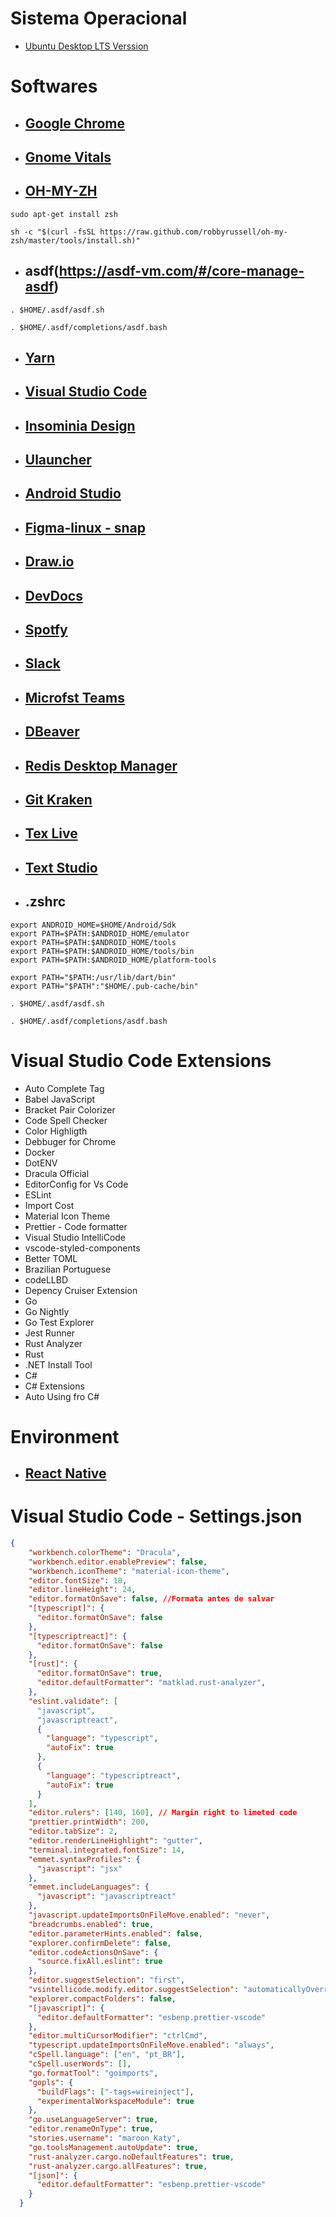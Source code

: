 # Sistema Operacional

- [Ubuntu Desktop LTS Verssion](https://ubuntu.com/download/desktop)

# Softwares

- ## [Google Chrome](https://www.google.pt/intl/pt-PT/chrome/?brand=CHBD&gclid=CjwKCAjwmrn5BRB2EiwAZgL9ouuCrvB9uc8UqESZQ9TouoMSfvgUUcZCEvs8G9ysJynbshGDIaarhRoCQWoQAvD_BwE&gclsrc=aw.ds)

- ## [Gnome Vitals](https://extensions.gnome.org/extension/1460/vitals/)

- ## [OH-MY-ZH](https://ohmyz.sh/)

```
sudo apt-get install zsh

sh -c "$(curl -fsSL https://raw.github.com/robbyrussell/oh-my-zsh/master/tools/install.sh)"
```

- ## asdf(https://asdf-vm.com/#/core-manage-asdf)

```
. $HOME/.asdf/asdf.sh

. $HOME/.asdf/completions/asdf.bash
```

- ## [Yarn](https://yarnpkg.com/en/docs/install)

- ## [Visual Studio Code](https://code.visualstudio.com/docs/setup/linux)

- ## [Insominia Design](https://support.insomnia.rest/article/23-installation#ubuntu)

- ## [Ulauncher](https://ulauncher.io/)

- ## [Android Studio](https://developer.android.com/studio)

- ## [Figma-linux - snap](https://snapcraft.io/figma-linux)

- ## [Draw.io](https://snapcraft.io/drawio)

- ## [DevDocs](https://github.com/freeCodeCamp/devdocs)

- ## [Spotfy](https://www.spotify.com/br/)

- ## [Slack](https://slack.com/intl/pt-br/)

- ## [Microfst Teams](https://snapcraft.io/teams-for-linux)

- ## [DBeaver](https://dbeaver.io/)

- ## [Redis Desktop Manager](https://snapcraft.io/redis-desktop-manager)

- ## [Git Kraken](https://snapcraft.io/gitkraken)

- ## [Tex Live](https://linuxconfig.org/how-to-install-latex-on-ubuntu-18-04-bionic-beaver-linux)

- ## [Text Studio]()

- ## .zshrc

```
export ANDROID_HOME=$HOME/Android/Sdk
export PATH=$PATH:$ANDROID_HOME/emulator
export PATH=$PATH:$ANDROID_HOME/tools
export PATH=$PATH:$ANDROID_HOME/tools/bin
export PATH=$PATH:$ANDROID_HOME/platform-tools

export PATH="$PATH:/usr/lib/dart/bin"
export PATH="$PATH":"$HOME/.pub-cache/bin"

. $HOME/.asdf/asdf.sh

. $HOME/.asdf/completions/asdf.bash
```

# Visual Studio Code Extensions

- Auto Complete Tag
- Babel JavaScript
- Bracket Pair Colorizer
- Code Spell Checker
- Color Highligth
- Debbuger for Chrome
- Docker
- DotENV
- Dracula Official
- EditorConfig for Vs Code
- ESLint
- Import Cost
- Material Icon Theme
- Prettier - Code formatter
- Visual Studio IntelliCode
- vscode-styled-components
- Better TOML
- Brazilian Portuguese
- codeLLBD
- Depency Cruiser Extension
- Go
- Go Nightly
- Go Test Explorer
- Jest Runner
- Rust Analyzer
- Rust
- .NET Install Tool
- C#
- C# Extensions
- Auto Using fro C#

# Environment

- ## [React Native](https://react-native.rocketseat.dev/)

# Visual Studio Code - Settings.json

```json
{
    "workbench.colorTheme": "Dracula",
    "workbench.editor.enablePreview": false,
    "workbench.iconTheme": "material-icon-theme",
    "editor.fontSize": 18,
    "editor.lineHeight": 24,
    "editor.formatOnSave": false, //Formata antes de salvar
    "[typescript]": {
      "editor.formatOnSave": false
    },
    "[typescriptreact]": {
      "editor.formatOnSave": false
    },
    "[rust]": {
      "editor.formatOnSave": true,
      "editor.defaultFormatter": "matklad.rust-analyzer",
    },
    "eslint.validate": [
      "javascript",
      "javascriptreact",
      {
        "language": "typescript",
        "autoFix": true
      },
      {
        "language": "typescriptreact",
        "autoFix": true
      }
    ],
    "editor.rulers": [140, 160], // Margin right to limeted code
    "prettier.printWidth": 200,
    "editor.tabSize": 2,
    "editor.renderLineHighlight": "gutter",
    "terminal.integrated.fontSize": 14,
    "emmet.syntaxProfiles": {
      "javascript": "jsx"
    },
    "emmet.includeLanguages": {
      "javascript": "javascriptreact"
    },
    "javascript.updateImportsOnFileMove.enabled": "never",
    "breadcrumbs.enabled": true,
    "editor.parameterHints.enabled": false,
    "explorer.confirmDelete": false,
    "editor.codeActionsOnSave": {
      "source.fixAll.eslint": true
    },
    "editor.suggestSelection": "first",
    "vsintellicode.modify.editor.suggestSelection": "automaticallyOverrodeDefaultValue",
    "explorer.compactFolders": false,
    "[javascript]": {
      "editor.defaultFormatter": "esbenp.prettier-vscode"
    },
    "editor.multiCursorModifier": "ctrlCmd",
    "typescript.updateImportsOnFileMove.enabled": "always",
    "cSpell.language": ["en", "pt_BR"],
    "cSpell.userWords": [],
    "go.formatTool": "goimports",
    "gopls": {
      "buildFlags": ["-tags=wireinject"],
      "experimentalWorkspaceModule": true
    },
    "go.useLanguageServer": true,
    "editor.renameOnType": true,
    "stories.username": "maroon_Katy",
    "go.toolsManagement.autoUpdate": true,
    "rust-analyzer.cargo.noDefaultFeatures": true,
    "rust-analyzer.cargo.allFeatures": true,
    "[json]": {
      "editor.defaultFormatter": "esbenp.prettier-vscode"
    }
  }
```
